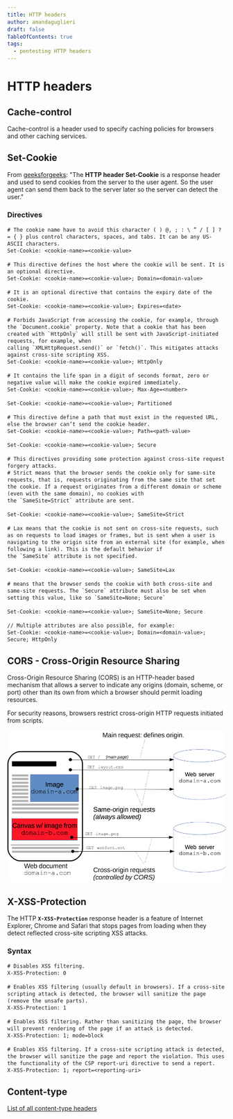 ```yaml
---
title: HTTP headers
author: amandaguglieri
draft: false
TableOfContents: true
tags:
  - pentesting HTTP headers
---
```


# HTTP headers

## Cache-control

Cache-control is a header used to specify caching policies for browsers and other caching services. 

## Set-Cookie

From [geeksforgeeks](https://www.geeksforgeeks.org/http-headers-set-cookie/): "The **HTTP header Set-Cookie** is a response header and used to send cookies from the server to the user agent. So the user agent can send them back to the server later so the server can detect the user."

### Directives

```
# The cookie name have to avoid this character ( ) @, ; : \ ” / [ ] ? = { } plus control characters, spaces, and tabs. It can be any US-ASCII characters.
Set-Cookie: <cookie-name>=<cookie-value>

# This directive defines the host where the cookie will be sent. It is an optional directive.
Set-Cookie: <cookie-name>=<cookie-value>; Domain=<domain-value>

# It is an optional directive that contains the expiry date of the cookie.
Set-Cookie: <cookie-name>=<cookie-value>; Expires=<date>

# Forbids JavaScript from accessing the cookie, for example, through the `Document.cookie` property. Note that a cookie that has been created with `HttpOnly` will still be sent with JavaScript-initiated requests, for example, when calling `XMLHttpRequest.send()` or `fetch()`. This mitigates attacks against cross-site scripting XSS.
Set-Cookie: <cookie-name>=<cookie-value>; HttpOnly

# It contains the life span in a digit of seconds format, zero or negative value will make the cookie expired immediately.
Set-Cookie: <cookie-name>=<cookie-value>; Max-Age=<number>

Set-Cookie: <cookie-name>=<cookie-value>; Partitioned

# This directive define a path that must exist in the requested URL, else the browser can’t send the cookie header.
Set-Cookie: <cookie-name>=<cookie-value>; Path=<path-value>

Set-Cookie: <cookie-name>=<cookie-value>; Secure

# This directives providing some protection against cross-site request forgery attacks.
# Strict means that the browser sends the cookie only for same-site requests, that is, requests originating from the same site that set the cookie. If a request originates from a different domain or scheme (even with the same domain), no cookies with the `SameSite=Strict` attribute are sent.

Set-Cookie: <cookie-name>=<cookie-value>; SameSite=Strict

# Lax means that the cookie is not sent on cross-site requests, such as on requests to load images or frames, but is sent when a user is navigating to the origin site from an external site (for example, when following a link). This is the default behavior if the `SameSite` attribute is not specified.

Set-Cookie: <cookie-name>=<cookie-value>; SameSite=Lax

# means that the browser sends the cookie with both cross-site and same-site requests. The `Secure` attribute must also be set when setting this value, like so `SameSite=None; Secure`

Set-Cookie: <cookie-name>=<cookie-value>; SameSite=None; Secure

// Multiple attributes are also possible, for example:
Set-Cookie: <cookie-name>=<cookie-value>; Domain=<domain-value>; Secure; HttpOnly

```


## CORS - Cross-Origin Resource Sharing 

Cross-Origin Resource Sharing (CORS) is an HTTP-header based mechanism that allows a server to indicate any origins (domain, scheme, or port) other than its own from which a browser should permit loading resources.

For security reasons, browsers restrict cross-origin HTTP requests initiated from scripts.

![cors_principle.png](img/cors_principle.png)


## X-XSS-Protection

The HTTP **`X-XSS-Protection`** response header is a feature of Internet Explorer, Chrome and Safari that stops pages from loading when they detect reflected cross-site scripting XSS  attacks.

### Syntax

```
# Disables XSS filtering.
X-XSS-Protection: 0

# Enables XSS filtering (usually default in browsers). If a cross-site scripting attack is detected, the browser will sanitize the page (remove the unsafe parts).
X-XSS-Protection: 1

# Enables XSS filtering. Rather than sanitizing the page, the browser will prevent rendering of the page if an attack is detected.
X-XSS-Protection: 1; mode=block

# Enables XSS filtering. If a cross-site scripting attack is detected, the browser will sanitize the page and report the violation. This uses the functionality of the CSP report-uri directive to send a report.
X-XSS-Protection: 1; report=<reporting-uri>
```


## Content-type


[List of all content-type headers](https://raw.githubusercontent.com/amandaguglieri/dictionaries/main/content-type)